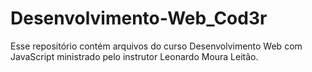 # Desenvolvimento-Web_Cod3r
 Esse repositório contém arquivos do curso Desenvolvimento Web com JavaScript ministrado pelo instrutor Leonardo Moura Leitão.

